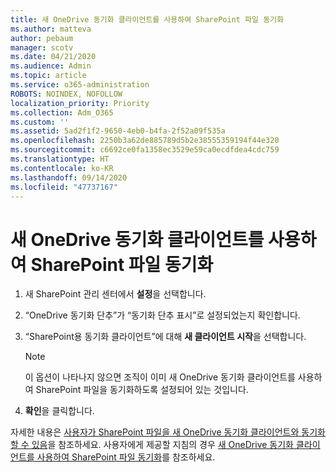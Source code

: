 ```yaml
---
title: 새 OneDrive 동기화 클라이언트를 사용하여 SharePoint 파일 동기화
ms.author: matteva
author: pebaum
manager: scotv
ms.date: 04/21/2020
ms.audience: Admin
ms.topic: article
ms.service: o365-administration
ROBOTS: NOINDEX, NOFOLLOW
localization_priority: Priority
ms.collection: Adm_O365
ms.custom: ''
ms.assetid: 5ad2f1f2-9650-4eb0-b4fa-2f52a09f535a
ms.openlocfilehash: 2250b3a62de885789d5b2e38555359194f44e320
ms.sourcegitcommit: c6692ce0fa1358ec3529e59ca0ecdfdea4cdc759
ms.translationtype: HT
ms.contentlocale: ko-KR
ms.lasthandoff: 09/14/2020
ms.locfileid: "47737167"
---
```

# <a name="sync-sharepoint-files-with-the-new-onedrive-sync-client"></a>새 OneDrive 동기화 클라이언트를 사용하여 SharePoint 파일 동기화

1. 새 SharePoint 관리 센터에서 **설정**을 선택합니다.
    
2. “OneDrive 동기화 단추”가 “동기화 단추 표시”로 설정되었는지 확인합니다.
    
3. “SharePoint용 동기화 클라이언트”에 대해 **새 클라이언트 시작**을 선택합니다.
    
    > [!NOTE]
    > 이 옵션이 나타나지 않으면 조직이 이미 새 OneDrive 동기화 클라이언트를 사용하여 SharePoint 파일을 동기화하도록 설정되어 있는 것입니다. 
  
4. **확인**을 클릭합니다.
    
자세한 내용은 [사용자가 SharePoint 파일을 새 OneDrive 동기화 클라이언트와 동기화할 수 있음](https://go.microsoft.com/fwlink/?linkid=866433)을 참조하세요. 사용자에게 제공할 지침의 경우 [새 OneDrive 동기화 클라이언트를 사용하여 SharePoint 파일 동기화](https://go.microsoft.com/fwlink/?linkid=866427)를 참조하세요.
  

